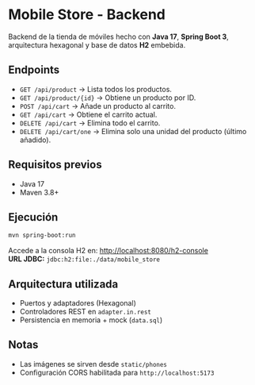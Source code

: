 # Mobile Store - Backend

Backend de la tienda de móviles hecho con **Java 17**, **Spring Boot 3**, arquitectura hexagonal y base de datos **H2** embebida.

## Endpoints

- `GET /api/product` → Lista todos los productos.
- `GET /api/product/{id}` → Obtiene un producto por ID.
- `POST /api/cart` → Añade un producto al carrito.
- `GET /api/cart` → Obtiene el carrito actual.
- `DELETE /api/cart` → Elimina todo el carrito.
- `DELETE /api/cart/one` → Elimina solo una unidad del producto (último añadido).

## Requisitos previos

- Java 17
- Maven 3.8+

## Ejecución

```bash
mvn spring-boot:run
```

Accede a la consola H2 en: [http://localhost:8080/h2-console](http://localhost:8080/h2-console)  
**URL JDBC:** `jdbc:h2:file:./data/mobile_store`

## Arquitectura utilizada

- Puertos y adaptadores (Hexagonal)
- Controladores REST en `adapter.in.rest`
- Persistencia en memoria + mock (`data.sql`)

## Notas

- Las imágenes se sirven desde `static/phones`
- Configuración CORS habilitada para `http://localhost:5173`